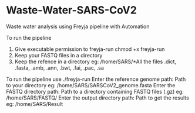 # Waste-Water-SARS-CoV2
Waste water analysis using Freyja pipeline with Automation

To run the pipeline 
1. Give executable permission to freyja-run
   chmod +x freyja-run
2. Keep your FASTQ files in a directory
3. Keep the refence in a directory eg: /home/SARS/*All the files .dict, .fasta, .amb, .ann, .bwt, .fai, .pac, .sa

To run the pipeline use ./freyja-run
Enter the reference genome path: Path to your directory eg: /home/SARS/SARSCoV2_genome.fasta
Enter the FASTQ directory path: Path to a directory containing FASTQ files (.gz) eg: /home/SARS/FASTQ/
Enter the output directory path: Path to get the results eg: /home/SARS/Result
